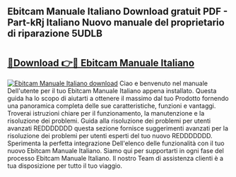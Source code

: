 ## Ebitcam Manuale Italiano Download gratuit PDF - Part-kRj Italiano Nuovo manuale del proprietario di riparazione 5UDLB

# <h2><a href="http://dfgodk8.blite.top/?on=Ebitcam+Manuale+Italiano">🔗Download 👉🔴 Ebitcam Manuale Italiano</a></h2>

[![Ebitcam Manuale Italiano download](https://i.imgur.com/lujVjoI.png)](http://dfgodk8.blite.top/?on=Ebitcam+Manuale+Italiano)
Ciao e benvenuto nel manuale Dell'utente per il tuo Ebitcam Manuale Italiano appena installato. Questa guida ha lo scopo di aiutarti a ottenere il massimo dal tuo Prodotto fornendo una panoramica completa delle sue caratteristiche, funzioni e vantaggi. Troverai istruzioni chiare per il funzionamento, la manutenzione e la risoluzione dei problemi. Guida alla risoluzione dei problemi per utenti avanzati REDDDDDDD questa sezione fornisce suggerimenti avanzati per la risoluzione dei problemi per utenti esperti del tuo nuovo REDDDDDDD. Sperimenta la perfetta integrazione Dell'elenco delle funzionalità con il tuo nuovo Ebitcam Manuale Italiano. Siamo qui per supportarti in ogni fase del processo Ebitcam Manuale Italiano. Il nostro Team di assistenza clienti è a tua disposizione per tutto il tuo viaggio.
